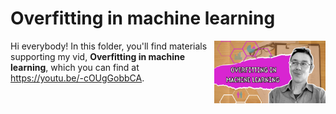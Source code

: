 # Overfitting in machine learning
[<img src="overfitting thumb.png" align="right" height="100" />](<https://youtu.be/-cOUgGobbCA>)

Hi everybody! In this folder, you'll find materials supporting my vid, **Overfitting in machine learning**, which you can find at <https://youtu.be/-cOUgGobbCA>. 


